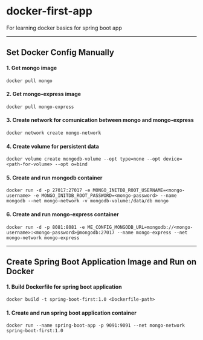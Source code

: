 #  docker-first-app
For learning docker basics for spring boot app

---

## Set Docker Config Manually

#### 1. Get mongo image

```shell
docker pull mongo
```

#### 2. Get mongo-express image

```shell
docker pull mongo-express
```

#### 3. Create network for comunication between mongo and mongo-express

```shell
docker network create mongo-network
```

#### 4. Create volume for persistent data

```shell
docker volume create mongodb-volume --opt type=none --opt device=<path-for-volume> --opt o=bind
```

#### 5. Create and run mongodb container

```shell
docker run -d -p 27017:27017 -e MONGO_INITDB_ROOT_USERNAME=<mongo-username> -e MONGO_INITDB_ROOT_PASSWORD=<mongo-password> --name mongodb --net mongo-network -v mongodb-volume:/data/db mongo
```

#### 6. Create and run mongo-express container

```shell
docker run -d -p 8081:8081 -e ME_CONFIG_MONGODB_URL=mongodb://<mongo-username>:<mongo-password>@mongodb:27017 --name mongo-express --net mongo-network mongo-express
```

---

## Create Spring Boot Application Image and Run on Docker

#### 1. Build Dockerfile for spring boot application

```shell
docker build -t spring-boot-first:1.0 <Dockerfile-path>
```

#### 1. Create and run spring boot application container

```shell
docker run --name spring-boot-app -p 9091:9091 --net mongo-network spring-boot-first:1.0
```